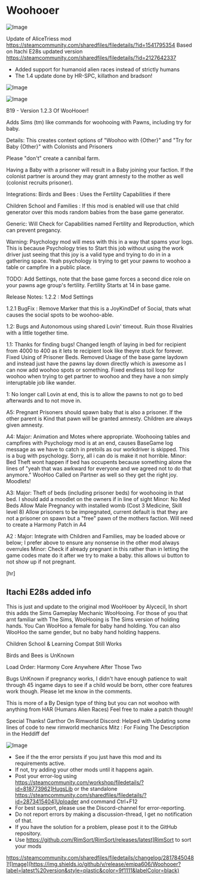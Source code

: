 # Woohooer

![Image](https://i.imgur.com/buuPQel.png)

Update of AliceTriess mod
https://steamcommunity.com/sharedfiles/filedetails/?id=1541795354
Based on Itachi E28s updated version 
https://steamcommunity.com/sharedfiles/filedetails/?id=2127642337

- Added support for humanoid alien races instead of strictly humans
- The 1.4 update done by HR-SPC, killathon and bradson!

![Image](https://i.imgur.com/pufA0kM.png)

	
![Image](https://i.imgur.com/Z4GOv8H.png)

B19 - Version 1.2.3 Of WooHooer!

Adds Sims (tm) like commands for woohooing with Pawns, including try for baby.

Details:
This creates context options of "Woohoo with {Other}" and "Try for Baby {Other}" with Colonists and Prisoners

Please "don't" create a cannibal farm.

Having a Baby with a prisoner will result in a Baby joining your faction. If the colonist partner is around they may grant amnesty to the mother as well (colonist recruits prisoner).

Integrations:
Birds and Bees :
Uses the Fertility Capabilities if there

Children School and Families :
If this mod is enabled will use that child generator over this mods random babies from the base game generator.

Generic:
Will Check for Capabilities named Fertility and Reproduction, which can prevent pregancy.

Warning:
Psychology mod will mess with this in a way that spams your logs.
This is because Psychology tries to Start this job without using the work driver just seeing that this joy is a valid type and trying to do in in a gathering space. Yeah psychology is trying to get your pawns to woohoo a table or campfire in a public place.

TODO:
Add Settings, note that the base game forces a second dice role on your pawns age group's fertility. Fertility Starts at 14 in base game.

Release Notes:
1.2.2 : Mod Settings

1.2.1 BugFix : Remove Marker that this is a JoyKindDef of Social, thats what causes the social spots to be woohoo-able.

1.2: Bugs and Autonomous using shared Lovin' timeout. Ruin those Rivalries with a little together time.

1.1: Thanks for finding bugs!
Changed length of laying in bed for recipient from 4000 to 400 as it lets te recipient look like theyre stuck for forever.
Fixed Using of Prisoner Beds. Removed Usage of the base game laydown and instead just have the pawns lay down directly which is awesome as I can now add woohoo spots or something.
Fixed endless toil loop for woohoo when trying to get partner to woohoo and they have a non simply interuptable job like wander.


1: No longer call Lovin at end, this is to allow the pawns to not go to bed afterwards and to not move in.

A5:
Pregnant Prisoners should spawn baby that is also a prisoner. If the other parent is Kind that pawn will be granted amnesty. Children are always given amnesty.


A4:
Major:
Animation and Motes where appropriate.
Woohooing tables and campfires with Psychology mod is at an end, causes BaseGame log message as we have to catch in pretoils as our workdriver is skipped. This is a bug with psychology. Sorry, all i can do is make it not horrible.
Minor:
Bed Theft wont happen if bed has occupents because something alone the lines of "yeah that was awkward for everyone and we agreed not to do that anymore."
WooHoo Called on Partner as well so they get the right joy.
Moodlets!

A3:
Major:
Theft of beds (including prisoner beds) for woohooing in that bed. I should add a moodlet on the owners if in line of sight
Minor:
No Med Beds
Allow Male Pregnancy with installed womb (Cost 3 Medicine, Skill level 8)
Allow prisoners to be impregnated, current default is that they are not a prisoner on spawn but a "free" pawn of the mothers faction. Will need to create a Harmony Patch in A4


A2 :
Major:
Integrate with Children and Families, may be loaded above or below; I prefer above to ensure any nonsense in the other mod always overrules
Minor:
Check if already pregnant in this rather than in letting the game codes mate do it after we try to make a baby.
this allows ui button to not show up if not pregnant.

[hr]
## Itachi E28s added info

This is just and update to the original mod WooHooer by Alycecil, In short this adds the Sims Gameplay Mechanic WooHooing. For those of you that arnt familiar with The Sims, WooHooing is The Sims version of holding hands. You Can WooHoo a female for baby hand holding. You can also WooHoo the same gender, but no baby hand holding happens.

Children School &amp; Learning Compat Still Works

Birds and Bees is UnKnown

Load Order:
Harmony
Core
Anywhere After Those Two

Bugs
UnKnown if pregnancy works, I didn't have enough patience to wait through 45 ingame days to see if a child would be born, other core features work though. Please let me know in the comments.

This is more of a By Design type of thing but you can not woohoo with anything from HAR (Humans Alien Races) Feel free to make a patch though!

Special Thanks!
Garthor On Rimworld Discord: Helped with Updating some lines of code to new rimworld mechanics
Mitz : For Fixing The Description in the Heddiff def

![Image](https://i.imgur.com/PwoNOj4.png)



-  See if the the error persists if you just have this mod and its requirements active.
-  If not, try adding your other mods until it happens again.
-  Post your error-log using https://steamcommunity.com/workshop/filedetails/?id=818773962]HugsLib or the standalone https://steamcommunity.com/sharedfiles/filedetails/?id=2873415404]Uploader and command Ctrl+F12
-  For best support, please use the Discord-channel for error-reporting.
-  Do not report errors by making a discussion-thread, I get no notification of that.
-  If you have the solution for a problem, please post it to the GitHub repository.
-  Use https://github.com/RimSort/RimSort/releases/latest]RimSort to sort your mods



https://steamcommunity.com/sharedfiles/filedetails/changelog/2817845048]![Image](https://img.shields.io/github/v/release/emipa606/Woohooer?label=latest%20version&style=plastic&color=9f1111&labelColor=black)

